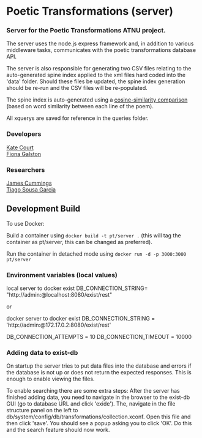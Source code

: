 # Poetic Transformations (server)
### Server for the Poetic Transformations ATNU project. 

The server uses the node.js express framework and, in addition to various middleware tasks, communicates with the poetic transformations database API. 

The server is also responsible for generating two CSV files relating to the auto-generated spine index applied to the xml files hard coded into the 'data' folder. Should these files be updated, the spine index generation should be re-run and the CSV files will be re-populated.

The spine index is auto-generated using a [cosine-similarity comparison](https://medium.com/@sumn2u/string-similarity-comparision-in-js-with-examples-4bae35f13968) (based on word similarity between each line of the poem).

All xquerys are saved for reference in the queries folder. 

### Developers
[Kate Court](www.github.com/katecourt)   
[Fiona Galston](https://github.com/fiona-galston)

### Researchers
 
[James Cummings](https://www.ncl.ac.uk/elll/staff/profile/jamescummings.html#background)   
[Tiago Sousa Garcia](https://www.ncl.ac.uk/elll/staff/profile/tiagosousa-garcia.html#publications)   


## Development Build

To use Docker:

Build a container using
```docker build -t pt/server .```
(this will tag the container as pt/server, this can be changed as preferred).
 
Run the container in detached mode using ```docker run -d -p 3000:3000 pt/server ```


### Environment variables (local values)
local server to docker exist
DB_CONNECTION_STRING= "http://admin:@localhost:8080/exist/rest"

or

docker server to docker exist
DB_CONNECTION_STRING = 'http://admin:@172.17.0.2:8080/exist/rest'

DB_CONNECTION_ATTEMPTS = 10
DB_CONNECTION_TIMEOUT = 10000

### Adding data to exist-db
On startup the server tries to put data files into the database and errors if the database is not up or does not return 
the expected responses. This is enough to enable viewing the files. 

To enable searching there are some extra steps:
After the server has finished adding data, you need to navigate in the browser to the exist-db GUI (go to database URL and click 'exide').
The, navigate in the file structure panel on the left to db/system/config/db/transformations/collection.xconf. Open this file and then
click 'save'. You should see a popup asking you to click 'OK'. Do this and the search feature should now work.
